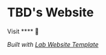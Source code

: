
# TBD's Website

Visit **** 🚀

_Built with [Lab Website Template](https://greene-lab.gitbook.io/lab-website-template-docs)_


